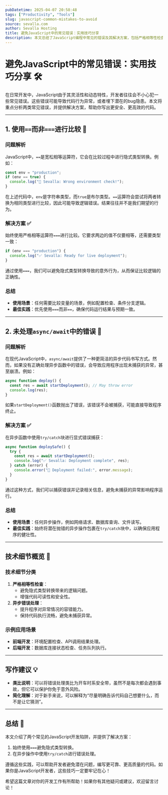 ```yaml
---
pubDatetime: 2025-04-07 20:58:48
tags: ["Productivity", "Tools"]
slug: javascript-common-mistakes-to-avoid
source: sevalla.com
author: Sevalla Hosting
title: 避免JavaScript中的常见错误：实用技巧分享
description: 本文总结了JavaScript编程中常见的错误及其解决方案，包括严格相等性检查和异步错误处理的最佳实践，帮助开发者编写更安全、高效的代码。
---
```


# 避免JavaScript中的常见错误：实用技巧分享 🛠️

在日常开发中，JavaScript由于其灵活性和动态特性，开发者往往会不小心犯一些常见错误。这些错误可能导致代码行为异常，或者埋下潜在的bug隐患。本文将重点分析两类常见错误，并提供解决方案，帮助你写出更安全、更高效的代码。

---

## 1. 使用`==`而非`===`进行比较 🚨

### 问题解析

JavaScript中，`==`是宽松相等运算符，它会在比较过程中进行隐式类型转换。例如：

```javascript
const env = "production";
if (env == true) {
  console.log("🚫 Sevalla: Wrong environment check!");
}
```

在上述代码中，`env`是字符串类型，而`true`是布尔类型。`==`运算符会尝试将两者转换为相同类型进行比较，因此可能导致逻辑错误。结果往往并不是我们期望的行为。

### 解决方案 ✅

始终使用严格相等运算符`===`进行比较。它要求两边的值不仅要相等，还需要类型一致：

```javascript
if (env === "production") {
  console.log("✅ Sevalla: Ready for live deployment");
}
```

通过使用`===`，我们可以避免隐式类型转换导致的意外行为，从而保证比较逻辑的正确性。

### 总结

- **使用场景**：任何需要比较变量的场景，例如配置检查、条件分支逻辑。
- **最佳实践**：优先使用`===`而非`==`，确保代码运行结果与预期一致。

---

## 2. 未处理`async/await`中的错误 🚨

### 问题解析

在现代JavaScript中，`async/await`提供了一种更简洁的异步代码书写方式。然而，如果没有正确处理异步函数中的错误，会导致应用程序出现未捕获的异常，甚至崩溃。例如：

```javascript
async function deploy() {
  const res = await startDeployment(); // May throw error
  console.log(res);
}
```

如果`startDeployment()`函数抛出了错误，该错误不会被捕获，可能直接导致程序终止。

### 解决方案 ✅

在异步函数中使用`try/catch`块进行显式错误捕获：

```javascript
async function deploySafe() {
  try {
    const res = await startDeployment();
    console.log("✅ Sevalla: Deployment complete", res);
  } catch (error) {
    console.error("🚫 Deployment failed:", error.message);
  }
}
```

通过这种方式，我们可以捕获错误并记录相关信息，避免未捕获的异常影响程序运行。

### 总结

- **使用场景**：任何异步操作，例如网络请求、数据库查询、文件读写。
- **最佳实践**：始终将潜在抛错的异步操作包裹在`try/catch`块中，以确保应用程序的健壮性。

---

## 技术细节概览 📝

### 技术细节分类

1. **严格相等性检查**：
   - 避免隐式类型转换带来的逻辑问题。
   - 增强代码可读性和安全性。
2. **异步错误处理**：
   - 提升程序对异常情况的容错能力。
   - 保持代码执行流畅，避免未捕获异常。

### 示例应用场景

- **前端开发**：环境配置检查、API调用结果处理。
- **后端开发**：数据库连接状态检查、任务队列执行。

---

## 写作建议 💡

- **类比说明**：可以将错误处理类比为开车时系安全带，虽然不是每次都会遇到事故，但它可以保护你免于意外风险。
- **简化理解**：对于新手来说，可以解释为“尽量明确告诉代码自己想要什么，而不是让它猜测”。

---

## 总结 📌

本文介绍了两个常见的JavaScript开发陷阱，并提供了解决方案：

1. 始终使用`===`避免隐式类型转换。
2. 在异步操作中使用`try/catch`进行错误处理。

遵循这些实践，可以帮助开发者避免潜在问题，编写更可靠、更高质量的代码。如果你是JavaScript开发者，这些技巧一定要牢记在心！

希望这篇文章对你的开发工作有所帮助！如果你有其他疑问或建议，欢迎留言讨论！
